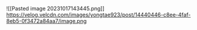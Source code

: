 ![[Pasted image 20231017143445.png]]
https://velog.velcdn.com/images/yongtae923/post/14440446-c8ee-4faf-8eb5-0f3472a84aa7/image.png
